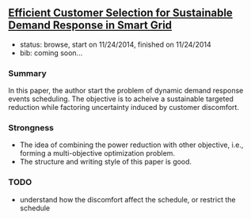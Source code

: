 ## [Efficient Customer Selection for Sustainable Demand Response in Smart Grid](https://www.google.com/url?sa=t&rct=j&q=&esrc=s&source=web&cd=1&ved=0CCUQFjAA&url=http%3A%2F%2Fwww.researchgate.net%2Fprofile%2FMarc_Frincu%2Fpublication%2F264420501_Efficient_Customer_Selection_for_Sustainable_Demand_Response_in_Smart_Grids%2Flinks%2F53dd52860cf216e4210c1c00&ei=VehzVNvlOcugNo2rgMgE&usg=AFQjCNFoxxQ5ccliUIyQbRIy5bvFFHgyuA&sig2=v6gtNSgcuRR9a902xfCNoA&bvm=bv.80185997,d.eXY&cad=rjt)


- status: browse, start on 11/24/2014, finished on 11/24/2014
- bib: coming soon...


### Summary
In this paper, the author start the problem of dynamic demand response events scheduling. The objective is to acheive a sustainable targeted reduction while factoring uncertainty induced by customer discomfort. 

### Strongness
- The idea of combining the power reduction with other objective, i.e., forming a multi-objective optimization problem.
- The structure and writing style of this paper is good.

### TODO
- understand how the discomfort affect the schedule, or restrict the schedule
